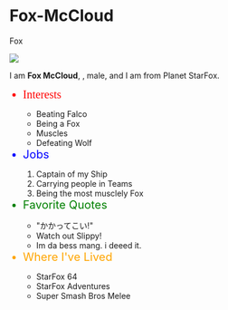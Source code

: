 Fox-McCloud
===========

Fox

<!DOCTYPE html>
<html>
  <head>
  <body>
        <img src="https://encrypted-tbn2.gstatic.com/images?q=tbn:ANd9GcTZhFoZozWkO3a2wHe3_rfveL6qorI65zKGOkaserSNvRv11tgmPA"/>   
	    <p>I am <strong>Fox McCloud</strong>, <em></em>, male, and I am from Planet StarFox.</p>
        <ul>
            <li style="color:red;font-size:20px; font-family:Bitstream Cyberbit">Interests</li>
                <ul>
                    <li>Beating Falco</li>
                    <li>Being a Fox</li>
                    <li>Muscles</li>
                    <li>Defeating Wolf</li>
                </ul>
            <li style="color:blue; font-size:20px">Jobs</li>
                <ol>
                    <li>Captain of my Ship</li>
                    <li>Carrying people in Teams</li>
                    <li>Being the most musclely Fox</li>
                </ol>
            <li style="color:green; font-size:20px">Favorite Quotes</li>
                <ul>
                    <li>"かかってこい!"</li>
                    <li>Watch out Slippy!</li>
                    <li>Im da bess mang. i deeed it.</li>
                </ul>
            <li style="color:orange; font-size:20px">Where I've Lived</li>
                <ul>
                    <li>StarFox 64</li>
                    <li>StarFox Adventures</li>
                    <li>Super Smash Bros Melee</li>
                </ul>
        </ul>
	</body>
</html>
